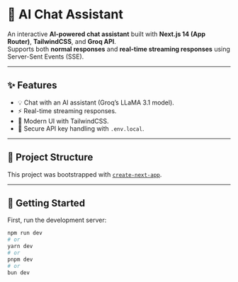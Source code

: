 # 🚀 AI Chat Assistant

An interactive **AI-powered chat assistant** built with **Next.js 14 (App Router)**, **TailwindCSS**, and **Groq API**.  
Supports both **normal responses** and **real-time streaming responses** using Server-Sent Events (SSE).  

---

## ✨ Features

- 💡 Chat with an AI assistant (Groq’s LLaMA 3.1 model).
- ⚡ Real-time streaming responses.
- 🎨 Modern UI with TailwindCSS.
- 🔑 Secure API key handling with `.env.local`.

---

## 📂 Project Structure

This project was bootstrapped with [`create-next-app`](https://github.com/vercel/next.js/tree/canary/packages/create-next-app).

---

## 🚀 Getting Started

First, run the development server:

```bash
npm run dev
# or
yarn dev
# or
pnpm dev
# or
bun dev
